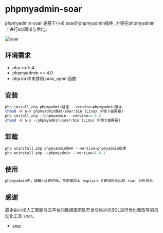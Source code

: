 # phpmyadmin-soar
phpmyadmin-soar 是基于小米 soar的phpmyadmin插件, 方便在phpmyadmin上进行sql调试与优化。

![soar](https://raw.githubusercontent.com/xiyangxixian/phpmyadmin-soar/master/doc/img/example.png)

## 环境需求
* php >= 5.4
* phpmyadmin >= 4.0
* php.ini 中未禁用 proc_open 函数

## 安装
```php
php install.php phpmyadmin路径 --version=phpmyadmin版本
chmod -R a+x phpmyadmin路径/soar/bin (Linux 环境下面需要)
php install.php ~/phpmyadmin --version=4.8.3
chmod -R a+x ~/phpmyadmin/soar/bin (Linux 环境下面需要)
```

## 卸载
```php
php uninstall.php phpmyadmin路径 --version=phpmyadmin版本
php uninstall.php ~/phpmyadmin --version=4.8.3
```

## 使用
```php
phpmyadmin中，编辑sql的时候，在前面加上 explain 关键词将会出现 soar 分析信息
```

## 感谢
感谢由小米人工智能与云平台的数据库团队开发与维护的SQL进行优化和改写的自动化工具 soar。

* [soar](https://github.com/XiaoMi/soar)
